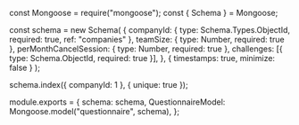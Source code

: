 const Mongoose = require("mongoose");
const { Schema } = Mongoose;

const schema = new Schema(
	{
		companyId: { type: Schema.Types.ObjectId, required: true, ref: "companies" },
		teamSize: { type: Number, required: true },
		perMonthCancelSession: { type: Number, required: true },
		challenges: [{ type: Schema.ObjectId, required: true }],
	},
	{ timestamps: true, minimize: false }
);

schema.index({ companyId: 1 }, { unique: true });

module.exports = {
	schema: schema,
	QuestionnaireModel: Mongoose.model("questionnaire", schema),
};
